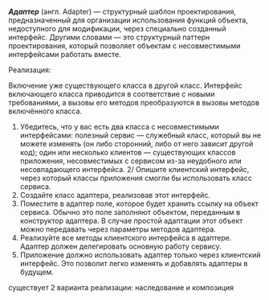 <b><i>Адаптер</b></i> (англ. Adapter) — структурный шаблон проектирования, предназначенный для организации использования функций объекта, недоступного для модификации, через специально созданный интерфейс. Другими словами — это структурный паттерн проектирования, который позволяет объектам с несовместимыми интерфейсами работать вместе.

Реализация:

Включение уже существующего класса в другой класс. Интерфейс включающего класса приводится в соответствие с новыми требованиями, а вызовы его методов преобразуются в вызовы методов включённого класса.

1. Убедитесь, что у вас есть два класса с несовместимыми интерфейсами:
полезный сервис — служебный класс, который вы не можете изменять (он либо сторонний, либо от него зависит другой код);
один или несколько клиентов — существующих классов приложения, несовместимых с сервисом из-за неудобного или несовпадающего интерфейса.
2/ Опишите клиентский интерфейс, через который классы приложения смогли бы использовать класс сервиса.
3. Создайте класс адаптера, реализовав этот интерфейс.
4. Поместите в адаптер поле, которое будет хранить ссылку на объект сервиса. Обычно это поле заполняют объектом, переданным в конструктор адаптера. В случае простой адаптации этот объект можно передавать через параметры методов адаптера.
5. Реализуйте все методы клиентского интерфейса в адаптере. Адаптер должен делегировать основную работу сервису.
6. Приложение должно использовать адаптер только через клиентский интерфейс. Это позволит легко изменять и добавлять адаптеры в будущем.

существует 2 варианта реализации: наследование и композиция
